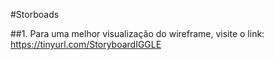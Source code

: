 #Storboads

##1. Para uma melhor visualização do wireframe, visite o link: https://tinyurl.com/StoryboardIGGLE